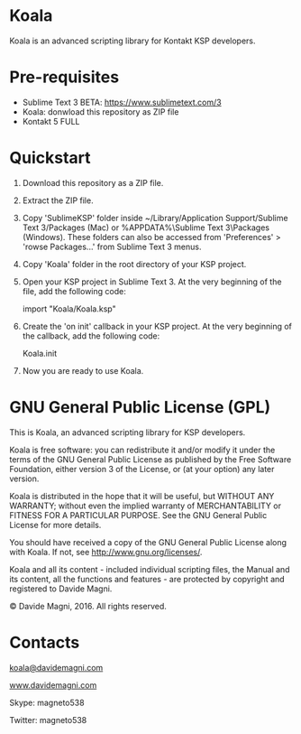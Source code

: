 # Koala
Koala is an advanced scripting library for Kontakt KSP developers.

# Pre-requisites
- Sublime Text 3 BETA: https://www.sublimetext.com/3
- Koala: donwload this repository as ZIP file
- Kontakt 5 FULL

# Quickstart
1. Download this repository as a ZIP file.
2. Extract the ZIP file.
3. Copy 'SublimeKSP' folder inside ~/Library/Application Support/Sublime Text 3/Packages (Mac) or %APPDATA%\Sublime Text 3\Packages (Windows). These folders can also be accessed from 'Preferences' > 'rowse Packages...' from Sublime Text 3 menus.
4. Copy 'Koala' folder in the root directory of your KSP project.

5. Open your KSP project in Sublime Text 3. At the very beginning of the file, add the following code: 

    import "Koala/Koala.ksp"
6. Create the 'on init' callback in your KSP project. At the very beginning of the callback, add the following code: 

    Koala.init
7. Now you are ready to use Koala.

# GNU General Public License (GPL)

This is Koala, an advanced scripting library for KSP developers.

Koala is free software: you can redistribute it and/or modify it under the terms of the GNU General Public License as published by the Free Software Foundation, either version 3 of the License, or (at your option) any later version.

Koala is distributed in the hope that it will be useful, but WITHOUT ANY WARRANTY; without even the implied warranty of MERCHANTABILITY or FITNESS FOR A PARTICULAR PURPOSE.  See the GNU General Public License for more details.

You should have received a copy of the GNU General Public License along with Koala. If not, see <http://www.gnu.org/licenses/>.

Koala and all its content - included individual scripting files, the Manual and its content,  all the functions and features - are protected by copyright and registered to Davide Magni.

© Davide Magni, 2016. All rights reserved.

# Contacts

koala@davidemagni.com

www.davidemagni.com

Skype: magneto538

Twitter: magneto538

  
